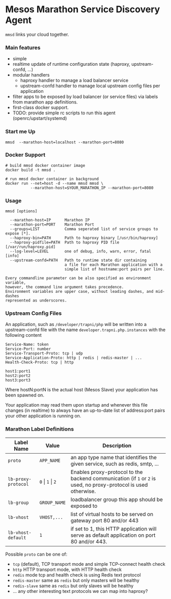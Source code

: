 # Mesos Marathon Service Discovery Agent

`mmsd` links your cloud together.

### Main features

- simple
- realtime update of runtime configuration state (haproxy, upstream-confd, ...)
- modular handlers
  - haproxy handler to manage a load balancer service
  - upstream-confd handler to manage local upstream config files per application
- filter apps to be exposed by load balancer (or service files) via labels
  from marathon app definitions.
- first-class docker support.
- TODO: provide simple rc scripts to run this agent (openrc/upstart/systemd)

### Start me Up

```!sh
mmsd  --marathon-host=localhost --marathon-port=8080
```

### Docker Support
```!sh
# build mmsd docker container image
docker build -t mmsd .

# run mmsd docker container in background
docker run --net=host -d --name mmsd mmsd \
           --marathon-host=$YOUR_MARATHON_IP --marathon-port=8080
```

### Usage

```
mmsd [options]

  --marathon-host=IP      Marathon IP
  --marathon-port=PORT    Marathon Port
  --groups=LIST           Comma seperated list of service groups to expose [*].
  --haproxy-bin=PATH      Path to haproxy binary [/usr/bin/haproxy]
  --haproxy-pidfile=PATH  Path to haproxy PID file [/var/run/haproxy.pid]
  --log-level=LEVEL       one of debug, info, warn, error, fatal [info]
  --upstream-confd=PATH   Path to runtime state dir containing
                          a file for each Marathon application with a
                          simple list of hostname:port pairs per line.

Every commandline parameter can be also specified as environment variable,
however, the command line argument takes precedence.
Environment variables are upper case, without leading dashes, and mid-dashes
represented as underscores.
```

### Upstream Config Files

An application, such as `/developer/trapni/php` will be written
into a upstream-confd file with the name `developer.trapni.php.instances`
with the following content

```
Service-Name: token
Service-Port: number
Service-Transport-Proto: tcp | udp
Service-Application-Proto: http | redis | redis-master | ...
Health-Check-Proto: tcp | http

host1:port1
host2:port2
host3:port3
```

Where hostN:portN is the actual host (Mesos Slave) your application
has been spawned on.

Your application may read them upon startup and whenever this file changes
(in realtime) to always have an up-to-date list of address:port pairs
your other application is running on.

### Marathon Label Definitions

Label Name | Value  | Description
-----------|--------|-------------------------------------------------------
`proto`    | `APP_NAME` | an app type name that identifies the given service, such as redis, smtp, ...
`lb-proxy-protocol` | `0` \| `1` \| `2` | Enables proxy-protocol to the backend communication (if `1` or `2` is used, no proxy-protocol is used otherwise.
`lb-group` | `GROUP_NAME` | loadbalancer group this app should be exposed to
`lb-vhost` | `VHOST,...` | list of virtual hosts to be served on gateway port 80 and/or 443
`lb-vhost-default` | `1` | if set to 1, this HTTP application will serve as default application on port 80 and/or 443.

Possible `proto` can be one of:

- `tcp` (default), TCP transport mode and simple TCP-connect health check
- `http` HTTP transport mode, with HTTP health check
- `redis` mode tcp and health check is using Redis text protocol
- `redis-master` same as `redis` but only masters will be healthy
- `redis-slave` same as `redis` but only slaves will be healthy
- ... any other interesting text protocols we can map into haproxy?
